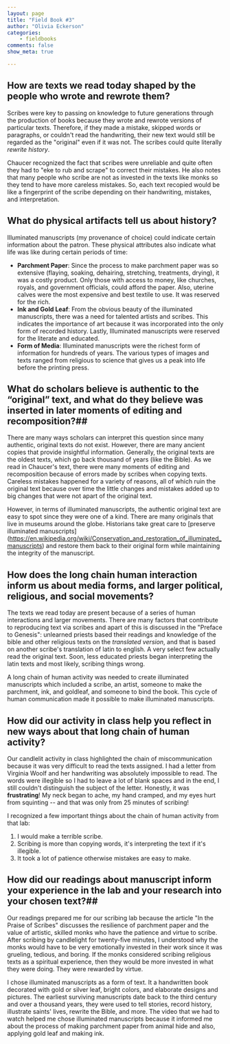 ```yaml
---
layout: page   
title: "Field Book #3"  
author: "Olivia Eckerson"  
categories:  
    - fieldbooks 
comments: false  
show_meta: true

---
```


## How are texts we read today shaped by the people who wrote and rewrote them? ##
 
Scribes were key to passing on knowledge to future generations through the production of books because they wrote and rewrote versions of particular texts. Therefore, if they made a mistake, skipped words or paragraphs, or couldn't read the handwriting, their new text would still be regarded as the "original" even if it was not. The scribes could quite literally *rewrite history*. 

Chaucer recognized the fact that scribes were unreliable and quite often they had to "eke to rub and scrape" to correct their mistakes. He also notes that many people who scribe are not as invested in the texts like monks so they tend to have more careless mistakes. So, each text recopied would be like a fingerprint of the scribe depending on their handwriting, mistakes, and interpretation. 

## What do physical artifacts tell us about history?

Illuminated manuscripts (my provenance of choice) could indicate certain information about the patron. These physical attributes also indicate what life was like during certain periods of time: 
	
+ **Parchment Paper**: Since the process to make parchment paper was so extensive (flaying, soaking, dehairing, stretching, treatments, drying), it was a costly product. Only those with access to money, like churches, royals, and government officials, could afford the paper. Also, uterine calves were the most expensive and best textile to use. It was reserved for the rich.
+ **Ink and Gold Leaf**: From the obvious beauty of the illuminated manuscripts, there was a need for talented artists and scribes. This indicates the importance of art because it was incorporated into the only form of recorded history. Lastly, Illuminated manuscripts were reserved for the literate and educated. 
+ **Form of Media**: Illuminated manuscripts were the richest form of information for hundreds of years. The various types of images and texts ranged from religious to science that gives us a peak into life before the printing press. 

## What do scholars believe is authentic to the “original” text, and what do they believe was inserted in later moments of editing and recomposition?##

There are many ways scholars can interpret this question since many authentic, original texts do not exist. However, there are many ancient copies that provide insightful information. Generally, the original texts are the oldest texts, which go back thousand of years (like the Bible). As we read in Chaucer's text, there were many moments of editing and recomposition because of errors made by scribes when copying texts. Careless mistakes happened for a variety of reasons, all of which ruin the original text because over time the little changes and mistakes added up to big changes that were not apart of the original text.    

However, in terms of illuminated manuscripts, the authentic original text are easy to spot since they were one of a kind. There are many originals that live in museums around the globe. Historians take great care to [preserve illuminated manuscripts] (https://en.wikipedia.org/wiki/Conservation_and_restoration_of_illuminated_manuscripts) and restore them back to their original form while maintaining the integrity of the manuscript. 

## How does the long chain human interaction inform us about media forms, and larger political, religious, and social movements?

The texts we read today are present because of a series of human interactions and larger movements. There are many factors that contribute to reproducing text via scribes and apart of this is discussed in the "Preface to Genesis": unlearned priests based their readings and knowledge of the bible and other religious texts on the *translated version*, and that is based on another scribe's translation of latin to english. A very select few actually read the original text. Soon, less educated priests began interpreting the latin texts and most likely, scribing things wrong. 

A long chain of human activity was needed to create illuminated manuscripts which included a scribe, an artist, someone to make the parchment, ink, and goldleaf, and someone to bind the book. This cycle of human communication made it possible to make illuminated manuscripts. 

## How did our activity in class help you reflect in new ways about that long chain of human activity? 

Our candlelit activity in class highlighted the chain of miscommunication because it was very difficult to read the texts assigned. I had a letter from Virginia Woolf and her handwriting was absolutely impossible to read. The words were illegible so I had to leave a lot of blank spaces and in the end, I still couldn't distinguish the subject of the letter. Honestly, it was **frustrating**! My neck began to ache, my hand cramped, and my eyes hurt from squinting -- and that was only from 25 minutes of scribing! 

I recognized a few important things about the chain of human activity from that lab:

1. I would make a terrible scribe.
2. Scribing is more than copying words, it's interpreting the text if it's illegible.
3. It took a lot of patience otherwise mistakes are easy to make. 

## How did our readings about manuscript inform your experience in the lab and your research into your chosen text?##

Our readings prepared me for our scribing lab because the article "In the Praise of Scribes" discusses the resilience of parchment paper and the value of artistic, skilled monks who have the patience and virtue to scribe. After scribing by candlelight for twenty-five minutes, I understood why the monks would have to be very emotionally invested in their work since it was grueling, tedious, and boring. If the monks considered scribing religious texts as a spiritual experience, then they would be more invested in what they were doing. They were rewarded by virtue. 

I chose illuminated manuscripts as a form of text. It a handwritten book decorated with gold or silver leaf, bright colors, and elaborate designs and pictures. The earliest surviving manuscripts date back to the third century and over a thousand years, they were used to tell stories, record history, illustrate saints' lives, rewrite the Bible, and more. The video that we had to watch helped me chose illuminated manuscripts because it informed me about the process of making parchment paper from animal hide and also, applying gold leaf and making ink. 


